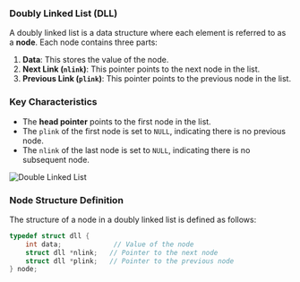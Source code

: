 ### Doubly Linked List (DLL)

A doubly linked list is a data structure where each element is referred to as a **node**. Each node contains three parts:

1. **Data**: This stores the value of the node.
2. **Next Link (`nlink`)**: This pointer points to the next node in the list.
3. **Previous Link (`plink`)**: This pointer points to the previous node in the list.

### Key Characteristics

- The **head pointer** points to the first node in the list.
- The `plink` of the first node is set to `NULL`, indicating there is no previous node.
- The `nlink` of the last node is set to `NULL`, indicating there is no subsequent node.

![Double Linked List](images/img.1)
### Node Structure Definition

The structure of a node in a doubly linked list is defined as follows:

```c
typedef struct dll {
    int data;             // Value of the node
    struct dll *nlink;   // Pointer to the next node
    struct dll *plink;   // Pointer to the previous node
} node;
```

